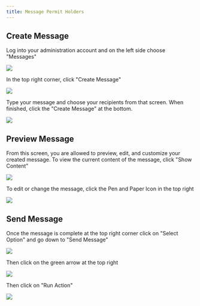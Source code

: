 ```yaml
---
title: Message Permit Holders
---
```

## Create Message

Log into your administration account and on the left side choose "Messages"

![](/images/uploads/messages.png)

In the top right corner, click "Create Message"

![](/images/uploads/create-messages.png)

Type your message and choose your recipients from that screen. When finished, click the "Create Message" at the bottom.

![](/images/uploads/create-message.png)

## Preview Message

From this screen, you are allowed to preview, edit, and customize your created message. To view the current content of the message, click "Show Content"

![](/images/uploads/preview-message.png)

To edit or change the message, click the Pen and Paper Icon in the top right

![](/images/uploads/screen-shot-2019-11-05-at-1.34.41-pm.png)

## Send Message

Once the message is complete at the top right corner click on "Select Option" and go down to "Send Message"

![](/images/uploads/send-message.png)

Then click on the green arrow at the top right

![](/images/uploads/screen-shot-2019-11-05-at-1.56.05-pm.png)

Then click on "Run Action"

![](/images/uploads/run-action.png)
